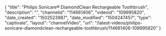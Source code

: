 {
    "title": "Philips Sonicare&reg; DiamondClean Rechargeable Toothbrush",
    "description": "",
    "channelid": "114661406",
    "videoid": "109995820",
    "date_created": "1502523987",
    "date_modified": "1504247457",
    "type": "captivate",
    "layout": "channelVideo",
    "url": "\/latest-videos\/philips-sonicare-diamondclean-rechargeable-toothbrush\/114661406-109995820"
}
